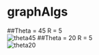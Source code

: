 # graphAlgs
##Theta = 45 R = 5  
![theta45](https://user-images.githubusercontent.com/56964428/208284074-538ed5ff-b41e-4207-900f-3715e0f98838.png)
##Theta = 20 R = 5  
![theta20](https://user-images.githubusercontent.com/56964428/208284080-b107ad51-280c-4ef0-95f1-8fd37a36b441.png)
